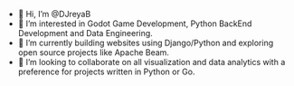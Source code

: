 - 👋 Hi, I’m @DJreyaB
- 👀 I’m interested in Godot Game Development, Python BackEnd Development and Data Engineering.
- 🌱 I’m currently building websites using Django/Python and exploring open source projects like Apache Beam.
- 💞️ I’m looking to collaborate on all visualization and data analytics with a preference for projects written in Python or Go.

<!---
DJreyaB/DJreyaB is a ✨ special ✨ repository because its `README.md` (this file) appears on your GitHub profile.
You can click the Preview link to take a look at your changes.
- 📫 How to reach me djreya.boyd@gmail.com
- Also feel free to visit [my website](https://www.djreyaboyd.com/about/).
--->
